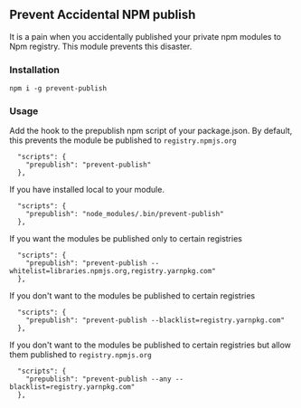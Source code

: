 ## Prevent Accidental NPM publish

It is a pain when you accidentally published your private npm modules to Npm registry.
This module prevents this disaster.

### Installation

```
npm i -g prevent-publish

```

### Usage

Add the hook to the prepublish npm script of your package.json. 
By default, this prevents the module be published to `registry.npmjs.org`

```
  "scripts": {
    "prepublish": "prevent-publish"
  },
```

If you have installed local to your module.

```
  "scripts": {
    "prepublish": "node_modules/.bin/prevent-publish"
  },
```

If you want the modules be published only to certain registries

```
  "scripts": {
    "prepublish": "prevent-publish --whitelist=libraries.npmjs.org,registry.yarnpkg.com"
  },
```

If you don't want to the modules be published to certain registries

```
  "scripts": {
    "prepublish": "prevent-publish --blacklist=registry.yarnpkg.com"
  },
```

If you don't want to the modules be published to certain registries but allow them published to 
`registry.npmjs.org`

```
  "scripts": {
    "prepublish": "prevent-publish --any --blacklist=registry.yarnpkg.com"
  },
```